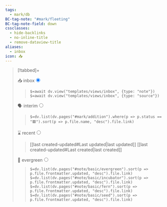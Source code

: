 ```yaml
---
tags:
  - mark/db
BC-tag-note: "#mark/fleeting"
BC-tag-note-field: down
cssclasses:
  - hide-backlinks
  - no-inline-title
  - remove-dataview-title
aliases:
  - inbox
icon: 📥
---
```


> [!tabbed]+
>
> <label>📥 inbox<input type="radio" name="test" checked/></label>
>
> > `$=await dv.view("templates/views/inbox", {type: "note"})`
> > `$=await dv.view("templates/views/inbox", {type: "source"})`
>
> <label>🗣️ interim<input type="radio" name="test" /></label>
> 
> > `$=dv.list(dv.pages("#mark/addition").where(p => p.status == "🟥").sort(p => p.file.name, "desc").file.link)`
> 
> <label>⌛ recent<input type="radio" name="test" /></label>
> 
> > [[last created-updated#Last updated|last updated]]
> > [[last created-updated#Last created|last created]]
> 
> <label>🌲 evergreen<input type="radio" name="test" /></label>
> 
> > `$=dv.list(dv.pages("#note/basic/evergreen").sort(p => p.file.frontmatter.updated, "desc").file.link)`
> > `$=dv.list(dv.pages("#note/basic/incubator").sort(p => p.file.frontmatter.updated, "desc").file.link)`
> > `$=dv.list(dv.pages("#note/basic/fern").sort(p => p.file.frontmatter.updated, "desc").file.link)`
> > `$=dv.list(dv.pages("#note/basic/seed").sort(p => p.file.frontmatter.updated, "desc").file.link)`

